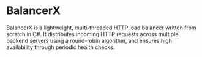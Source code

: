 # BalancerX
BalancerX is a lightweight, multi-threaded HTTP load balancer written from scratch in C#. It distributes incoming HTTP requests across multiple backend servers using a round-robin algorithm, and ensures high availability through periodic health checks.

